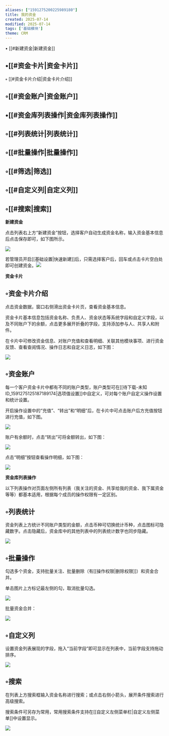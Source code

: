 ```yaml
---
aliases: ["1591275200225989180"]
title: 我的资金
created: 2025-07-14
modified: 2025-07-14
tags: ['基础模块']
theme: CRM
---
```


﻿• [[#新建资金|新建资金]]

## •[[#资金卡片|资金卡片]]

**◦** [[#资金卡片介绍|资金卡片介绍]]

## ◦[[#资金账户|资金账户]]

## •[[#资金库列表操作|资金库列表操作]]

## ◦[[#列表统计|列表统计]]

## ◦[[#批量操作|批量操作]]

## ◦[[#筛选|筛选]]

## ◦[[#自定义列|自定义列]]

## ◦[[#搜索|搜索]]

**新建资金**

点击列表右上方“新建资金”按钮，选择客户自动生成资金名称，输入资金基本信息后点击保存即可，如下图所示。

![](0396b29db96376810b79c282e5b63200.jpg)

若管理员开启[[基础设置|快速新建]]后，只需选择客户后，回车或点击卡片空白处即可创建资金。![](f6f7960c2d065c4593a8da03fbd7bb8b.jpg)

**资金卡片**

## ◦资金卡片介绍

点击资金数据，窗口右侧滑出资金卡片页，查看资金基本信息。

资金卡片基本信息包括资金名称、负责人、资金状态等系统字段和自定义字段，以及不同账户下的余额，点击更多展开折叠的字段，支持添加参与人、共享人和附件。

在卡片中可修改资金信息、对账户充值和查看明细、关联其他模块事项、进行资金反馈、查看查阅情况、操作日志和自定义日志，如下图：

![](2b1c670ee2e42d415cf389bfa19578d6.jpg)

## ◦资金账户

每一个客户资金卡片中都有不同的账户类型，账户类型可在[[待下载-未知ID_1591275125187189174|选项值设置]]中自定义，可对每个账户自定义操作设置和统计设置。

开启操作设置中的“充值”、“转出”和“明细”后，在卡片中可点击账户后方充值按钮进行充值，如下图。

![](603ee11054f5908b4a41544d2000f533.jpg)

账户有余额时，点击“转出”可将金额转出，如下图：

![](f8c22b2ba35a38b0cff55bd7f8aaa2ca.jpg)

点击“明细”按钮查看操作明细，如下图：

![](20bb651252d5668f87654d6707284f59.jpg)

**资金库列表操作**

以下列表操作对页面左侧所有列表（我关注的资金、共享给我的资金、我下属资金等等）都基本适用，根据每个成员的操作权限有一定区别。

## ◦列表统计

资金列表上方统计不同账户类型的金额，点击币种可切换统计币种，点击图标可隐藏数字。点击隐藏后，资金库中的其他列表中的列表统计数字也同步隐藏。

![](95352c5ad6b82992ff2b740278fcc117.jpg)

## ◦批量操作

勾选多个资金，支持批量关注、批量删除（有[[操作权限|删除权限]]）和资金合并。

单击图片上方标记最左侧的勾，取消批量勾选。

![](1e1c34552b89755568ac7133f5ed7a76.jpg)

批量资金合并：

![](7b638dee42842b2f411bc85ac2ae8800.jpg)

## ◦自定义列

设置资金列表展现的字段，拖入“当前字段”即可显示在列表中，当前字段支持拖动排序。

![](f957e46e9635ac26685280dd9c82fdbb.jpg)

## ◦搜索

在列表上方搜索框输入资金名称进行搜索；或点击右侧小箭头，展开条件搜索进行高级搜索。

搜索条件可另存为常用，常用搜索条件支持在[[自定义左侧菜单栏|自定义左侧菜单]]中设置显示。

![](057bbf1a6d48d8e313e28cc42cb7cbcb.jpg)